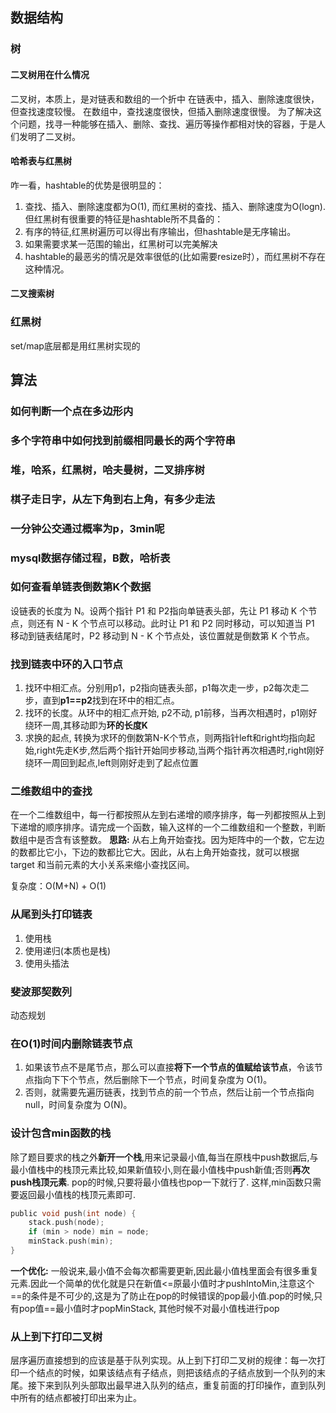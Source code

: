 ## 数据结构

### 树

#### 二叉树用在什么情况

二叉树，本质上，是对链表和数组的一个折中
在链表中，插入、删除速度很快，但查找速度较慢。
在数组中，查找速度很快，但插入删除速度很慢。
为了解决这个问题，找寻一种能够在插入、删除、查找、遍历等操作都相对快的容器，于是人们发明了二叉树。

#### 哈希表与红黑树

咋一看，hashtable的优势是很明显的：

1. 查找、插入、删除速度都为O(1), 而红黑树的查找、插入、删除速度为O(logn). 但红黑树有很重要的特征是hashtable所不具备的：
2. 有序的特征,红黑树遍历可以得出有序输出，但hashtable是无序输出。
3. 如果需要求某一范围的输出，红黑树可以完美解决
4. hashtable的最恶劣的情况是效率很低的(比如需要resize时），而红黑树不存在这种情况。

#### 二叉搜索树

### 红黑树

set/map底层都是用红黑树实现的

## 算法

### 如何判断一个点在多边形内

### 多个字符串中如何找到前缀相同最长的两个字符串

### 堆，哈系，红黑树，哈夫曼树，二叉排序树

### 棋子走日字，从左下角到右上角，有多少走法

### 一分钟公交通过概率为p，3min呢

### mysql数据存储过程，B数，哈析表

### 如何查看单链表倒数第K个数据

设链表的长度为 N。设两个指针 P1 和 P2指向单链表头部，先让 P1 移动 K 个节点，则还有 N - K 个节点可以移动。此时让 P1 和 P2 同时移动，可以知道当 P1 移动到链表结尾时，P2 移动到 N - K 个节点处，该位置就是倒数第 K 个节点。

### 找到链表中环的入口节点

1. 找环中相汇点。分别用p1，p2指向链表头部，p1每次走一步，p2每次走二步，直到**p1==p2**找到在环中的相汇点。
2. 找环的长度。从环中的相汇点开始, p2不动, p1前移，当再次相遇时，p1刚好绕环一周,其移动即为**环的长度K**
3. 求换的起点, 转换为求环的倒数第N-K个节点，则两指针left和right均指向起始,right先走K步,然后两个指针开始同步移动,当两个指针再次相遇时,right刚好绕环一周回到起点,left则刚好走到了起点位置

### 二维数组中的查找

在一个二维数组中，每一行都按照从左到右递增的顺序排序，每一列都按照从上到下递增的顺序排序。请完成一个函数，输入这样的一个二维数组和一个整数，判断数组中是否含有该整数。
**思路:**
从右上角开始查找。因为矩阵中的一个数，它左边的数都比它小，下边的数都比它大。因此，从右上角开始查找，就可以根据 target 和当前元素的大小关系来缩小查找区间。

复杂度：O(M+N) + O(1)

### 从尾到头打印链表

1. 使用栈
2. 使用递归(本质也是栈)
3. 使用头插法

### 斐波那契数列

动态规划

### 在O(1)时间内删除链表节点

1. 如果该节点不是尾节点，那么可以直接**将下一个节点的值赋给该节点**，令该节点指向下下个节点，然后删除下一个节点，时间复杂度为 O(1)。
2. 否则，就需要先遍历链表，找到节点的前一个节点，然后让前一个节点指向 null，时间复杂度为 O(N)。

### 设计包含min函数的栈

除了题目要求的栈之外**新开一个栈**,用来记录最小值,每当在原栈中push数据后,与最小值栈中的栈顶元素比较,如果新值较小,则在最小值栈中push新值;否则**再次push栈顶元素**.
pop的时候,只要将最小值栈也pop一下就行了.
这样,min函数只需要返回最小值栈的栈顶元素即可.

```c
public void push(int node) {
    stack.push(node);
    if (min > node) min = node;
    minStack.push(min);
}
```

**一个优化:**
一般说来,最小值不会每次都需要更新,因此最小值栈里面会有很多重复元素.因此一个简单的优化就是只在新值<=原最小值时才pushIntoMin,注意这个==的条件是不可少的,这是为了防止在pop的时候错误的pop最小值.pop的时候,只有pop值==最小值时才popMinStack, 其他时候不对最小值栈进行pop

### 从上到下打印二叉树

层序遍历直接想到的应该是基于队列实现。从上到下打印二叉树的规律：每一次打印一个结点的时候，如果该结点有子结点，则把该结点的子结点放到一个队列的末尾。接下来到队列头部取出最早进入队列的结点，重复前面的打印操作，直到队列中所有的结点都被打印出来为止。

## 